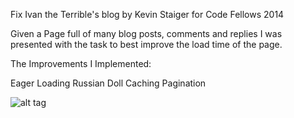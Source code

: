 Fix Ivan the Terrible's blog
by Kevin Staiger for Code Fellows 2014

Given a Page full of many blog posts, comments and replies I was presented with the task to best improve the load time of the page.

The Improvements I Implemented:

Eager Loading
Russian Doll Caching
Pagination


![alt tag](http://i.imgur.com/6OfTRXJ.png)
